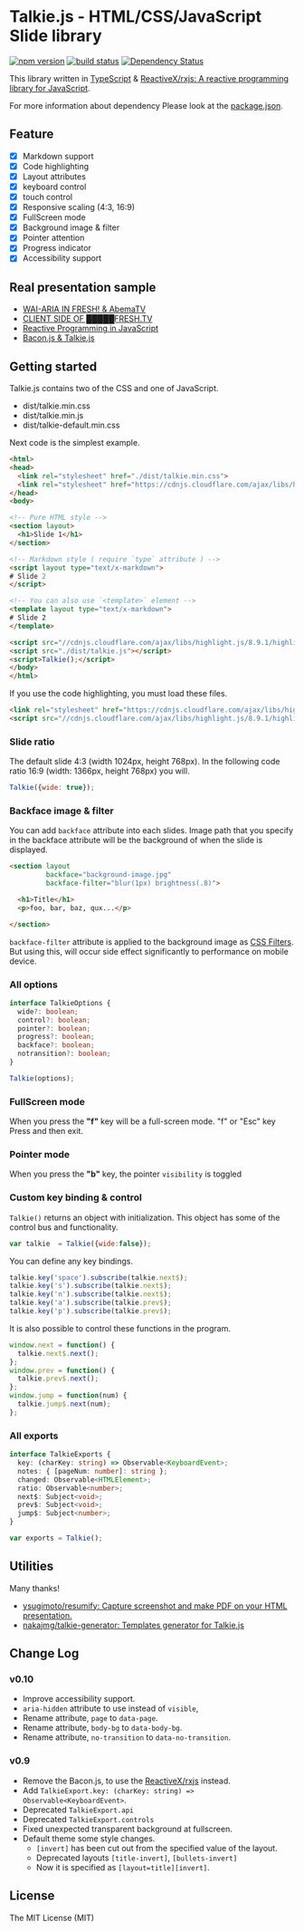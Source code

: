 Talkie.js - HTML/CSS/JavaScript Slide library
====================

[![npm version][npm-image]][npm-url] [![build status][circle-image]][circle-url] [![Dependency Status][deps-image]][deps-url]

This library written in [TypeScript](https://github.com/Microsoft/TypeScript) & [ReactiveX/rxjs: A reactive programming library for JavaScript](https://github.com/ReactiveX/RxJS).

For more information about dependency Please look at the [package.json](package.json).

## Feature

- [x] Markdown support
- [x] Code highlighting
- [x] Layout attributes
- [x] keyboard control
- [x] touch control
- [x] Responsive scaling (4:3, 16:9)
- [x] FullScreen mode
- [x] Background image & filter
- [x] Pointer attention
- [x] Progress indicator
- [x] Accessibility support

## Real presentation sample

- [WAI-ARIA IN FRESH! & AbemaTV](http://s.aho.mu/160809-a11y_informal_study/)
- [CLIENT SIDE OF █████FRESH.TV](http://s.aho.mu/160405-node_school/)
- [Reactive Programming in JavaScript](http://ahomu.github.io/s/150221-frontrend_conference/index.html)
- [Bacon.js & Talkie.js](http://ahomu.github.io/s/150217-lt/index.html)

## Getting started

Talkie.js contains two of the CSS and one of JavaScript.

- dist/talkie.min.css
- dist/talkie.min.js
- dist/talkie-default.min.css

Next code is the simplest example.

```html
<html>
<head>
  <link rel="stylesheet" href="./dist/talkie.min.css">
  <link rel="stylesheet" href="https://cdnjs.cloudflare.com/ajax/libs/highlight.js/8.9.1/styles/monokai_sublime.min.css">
</head>
<body>

<!-- Pure HTML style -->
<section layout>
  <h1>Slide 1</h1>
</section>

<!-- Markdown style ( require `type` attribute ) -->
<script layout type="text/x-markdown">
# Slide 2
</script>

<!-- You can also use `<template>` element -->
<template layout type="text/x-markdown">
# Slide 2
</template>

<script src="//cdnjs.cloudflare.com/ajax/libs/highlight.js/8.9.1/highlight.min.js"></script>
<script src="./dist/talkie.js"></script>
<script>Talkie();</script>
</body>
</html>
```

If you use the code highlighting, you must load these files.

```html
<link rel="stylesheet" href="https://cdnjs.cloudflare.com/ajax/libs/highlight.js/8.9.1/styles/monokai_sublime.min.css">
<script src="//cdnjs.cloudflare.com/ajax/libs/highlight.js/8.9.1/highlight.min.js"></script>
```

### Slide ratio

The default slide 4:3 (width 1024px, height 768px). In the following code ratio 16:9 (width: 1366px, height 768px) you will.

```javascript
Talkie({wide: true});
```

### Backface image & filter

You can add `backface` attribute into each slides. Image path that you specify in the backface attribute will be the background of when the slide is displayed.

```html
<section layout
         backface="background-image.jpg"
         backface-filter="blur(1px) brightness(.8)">

  <h1>Title</h1>
  <p>foo, bar, baz, qux...</p>

</section>
```

`backface-filter` attribute is applied to the background image as [CSS Filters](http://css-tricks.com/almanac/properties/f/filter/). But using this, will occur side effect significantly to performance on mobile device.

### All options

```typescript
interface TalkieOptions {
  wide?: boolean;
  control?: boolean;
  pointer?: boolean;
  progress?: boolean;
  backface?: boolean;
  notransition?: boolean;
}

Talkie(options);
```

### FullScreen mode

When you press the **"f"** key will be a full-screen mode. "f" or "Esc" key Press and then exit.

### Pointer mode

When you press the **"b"** key, the pointer `visibility` is toggled

### Custom key binding & control

`Talkie()` returns an object with initialization. This object has some of the control bus and functionality.

```javascript
var talkie  = Talkie({wide:false});
```

You can define any key bindings.

```javascript
talkie.key('space').subscribe(talkie.next$);
talkie.key('s').subscribe(talkie.next$);
talkie.key('n').subscribe(talkie.next$);
talkie.key('a').subscribe(talkie.prev$);
talkie.key('p').subscribe(talkie.prev$);
```

It is also possible to control these functions in the program.

```javascript
window.next = function() {
  talkie.next$.next();
};
window.prev = function() {
  talkie.prev$.next();
};
window.jump = function(num) {
  talkie.jump$.next(num);
};
```

### All exports

```typescript
interface TalkieExports {
  key: (charKey: string) => Observable<KeyboardEvent>;
  notes: { [pageNum: number]: string };
  changed: Observable<HTMLElement>;
  ratio: Observable<number>;
  next$: Subject<void>;
  prev$: Subject<void>;
  jump$: Subject<number>;
}

var exports = Talkie();
```

## Utilities

Many thanks!

- [ysugimoto/resumify: Capture screenshot and make PDF on your HTML presentation.](https://github.com/ysugimoto/resumify)
- [nakajmg/talkie-generator: Templates generator for Talkie.js](https://github.com/nakajmg/talkie-generator)

## Change Log

### v0.10

- Improve accessibility support.
- `aria-hidden` attribute to use instead of `visible`,
- Rename attribute, `page` to `data-page`.
- Rename attribute, `body-bg` to `data-body-bg`.
- Rename attribute, `no-transition` to `data-no-transition`.

### v0.9

- Remove the Bacon.js, to use the [ReactiveX/rxjs](https://github.com/ReactiveX/RxJS) instead.
- Add `TalkieExport.key: (charKey: string) => Observable<KeyboardEvent>`. 
- Deprecated `TalkieExport.api`
- Deprecated `TalkieExport.controls`
- Fixed unexpected transparent background at fullscreen.
- Default theme some style changes.
  - `[invert]` has been cut out from the specified value of the layout.
  - Deprecated layouts `[title-invert]`, `[bullets-invert]`
  - Now it is specified as `[layout=title][invert]`.

## License

The MIT License (MIT)

[npm-image]: https://img.shields.io/npm/v/talkiejs.svg
[npm-url]: https://npmjs.org/package/talkiejs
[circle-image]: https://circleci.com/gh/ahomu/Talkie.svg?style=shield&circle-token=7ca8d50c44a6b81ca60ca327dc67e382a46a4829
[circle-url]: https://circleci.com/gh/ahomu/Talkie
[deps-image]: https://david-dm.org/ahomu/Talkie.svg
[deps-url]: https://david-dm.org/ahomu/Talkie
